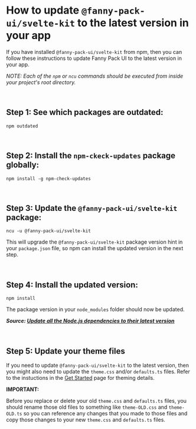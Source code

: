 # How to update `@fanny-pack-ui/svelte-kit` to the latest version in your app
If you have installed `@fanny-pack-ui/svelte-kit` from npm, then you can follow these instructions to update Fanny Pack UI to the latest version in your app.

*NOTE: Each of the `npm` or `ncu` commands should be executed from inside your project's root directory.*

<br>

## Step 1: See which packages are outdated:
```
npm outdated
```

<br>

## Step 2: Install the `npm-ckeck-updates` package globally:

```
npm install -g npm-check-updates
```

<br>

## Step 3: Update the `@fanny-pack-ui/svelte-kit` package:

```
ncu -u @fanny-pack-ui/svelte-kit
```
This will upgrade the `@fanny-pack-ui/svelte-kit` package version hint in your `package.json` file, so npm can install the updated version in the next step.

<br>

## Step 4: Install the updated version:

```
npm install
```
The package version in your `node_modules` folder should now be updated.

***Source: [Update all the Node.js dependencies to their latest version](https://nodejs.dev/learn/update-all-the-nodejs-dependencies-to-their-latest-version)***

<br>

## Step 5: Update your theme files

If you need to update `@fanny-pack-ui/svelte-kit` to the latest version, then you might also need to update the `theme.css` and/or `defaults.ts` files. Refer to the instuctions in the [Get Started](/get-started) page for theming details.

**IMPORTANT:**

Before you replace or delete your old `theme.css` and `defaults.ts` files, you should rename those old files to something like `theme-OLD.css` and `theme-OLD.ts` so you can reference any changes that you made to those files and copy those changes to your new `theme.css` and `defaults.ts` files.
